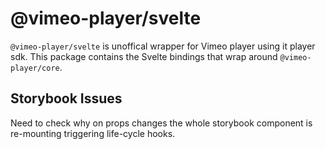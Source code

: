 # @vimeo-player/svelte

`@vimeo-player/svelte` is unoffical wrapper for Vimeo player using it player sdk. This package contains the Svelte bindings that wrap around `@vimeo-player/core`.

## Storybook Issues

Need to check why on props changes the whole storybook component is re-mounting triggering life-cycle hooks.
